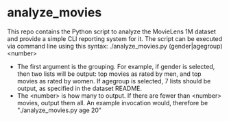 analyze_movies
==============

This repo contains the Python script to analyze the MovieLens 1M dataset and provide a simple CLI reporting system for it. The script can be executed via command line using this syntax: ./analyze_movies.py (gender|agegroup) &lt;number&gt;
* The first argument is the grouping. For example, if gender is selected, then two lists will be output: top movies as rated by men, and top movies as rated by women. If agegroup is selected, 7 lists should be output, as specified in the dataset README.
* The &lt;number&gt; is how many to output. If there are fewer than &lt;number&gt; movies, output them all.
An example invocation would, therefore be "./analyze_movies.py age 20"
